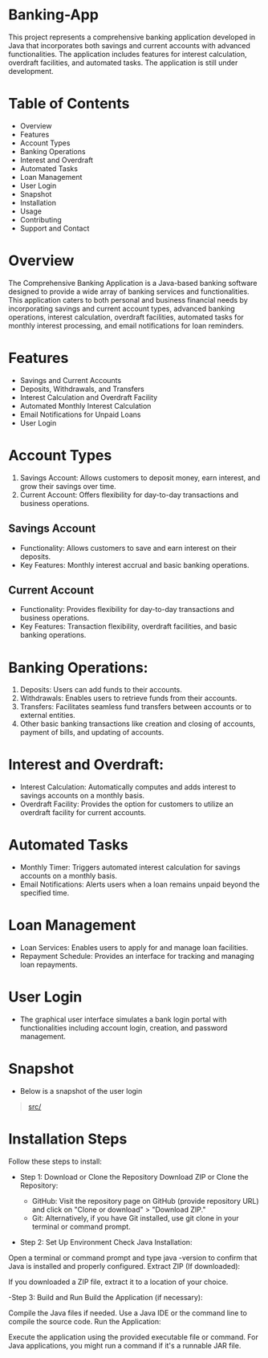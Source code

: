 # Banking-App
This project represents a comprehensive banking application developed in Java that incorporates both savings and current accounts with
advanced functionalities. The application includes features for interest calculation, overdraft facilities, and automated tasks. The application 
is still under development.

# Table of Contents
  - Overview
  - Features
  - Account Types
  - Banking Operations
  - Interest and Overdraft
  - Automated Tasks
  - Loan Management
  - User Login
  - Snapshot
  - Installation
  - Usage
  - Contributing
  - Support and Contact

# Overview
The Comprehensive Banking Application is a Java-based banking software designed to provide a wide array of banking services and functionalities. 
This application caters to both personal and business financial needs by incorporating savings and current account types, advanced banking operations,
interest calculation, overdraft facilities, automated tasks for monthly interest processing, and email notifications for loan reminders.

# Features
  - Savings and Current Accounts
  - Deposits, Withdrawals, and Transfers
  - Interest Calculation and Overdraft Facility
  - Automated Monthly Interest Calculation
  - Email Notifications for Unpaid Loans
  - User Login 

# Account Types
  1. Savings Account: Allows customers to deposit money, earn interest, and grow their savings over time.
  2. Current Account: Offers flexibility for day-to-day transactions and business operations.

    
## Savings Account
   - Functionality: Allows customers to save and earn interest on their deposits.
   - Key Features: Monthly interest accrual and basic banking operations.

## Current Account
  - Functionality: Provides flexibility for day-to-day transactions and business operations.
  - Key Features: Transaction flexibility, overdraft facilities, and basic banking operations.

# Banking Operations:
  1. Deposits: Users can add funds to their accounts.
  2. Withdrawals: Enables users to retrieve funds from their accounts.
  3. Transfers: Facilitates seamless fund transfers between accounts or to external entities.
  4. Other basic banking transactions like creation and closing of accounts, payment of bills, and updating of accounts.
    
# Interest and Overdraft:
  - Interest Calculation: Automatically computes and adds interest to savings accounts on a monthly basis.
  - Overdraft Facility: Provides the option for customers to utilize an overdraft facility for current accounts.

# Automated Tasks
  - Monthly Timer: Triggers automated interest calculation for savings accounts on a monthly basis.
  - Email Notifications: Alerts users when a loan remains unpaid beyond the specified time.

# Loan Management
  - Loan Services: Enables users to apply for and manage loan facilities.
  - Repayment Schedule: Provides an interface for tracking and managing loan repayments.

# User Login
  - The graphical user interface simulates a bank login portal with functionalities including account login,
    creation, and password management.

# Snapshot
  - Below is a snapshot of the user login
> [src/](https://github.com/NonyeP/Banking-App/blob/main/src/finance/BankingLogin.png)
    
# Installation Steps
Follow these steps to install:

 - Step 1: Download or Clone the Repository
  Download ZIP or Clone the Repository:
    - GitHub: Visit the repository page on GitHub (provide repository URL) and click on "Clone or download" > "Download ZIP."
    - Git: Alternatively, if you have Git installed, use git clone <repository URL> in your terminal or command prompt.
      
 - Step 2: Set Up Environment
  Check Java Installation:

  Open a terminal or command prompt and type java -version to confirm that Java is installed and properly configured.
  Extract ZIP (If downloaded):

If you downloaded a ZIP file, extract it to a location of your choice.

 -Step 3: Build and Run
Build the Application (if necessary):

Compile the Java files if needed. Use a Java IDE or the command line to compile the source code.
Run the Application:

Execute the application using the provided executable file or command. For Java applications, you might run a command if it's a runnable JAR file.



